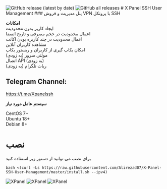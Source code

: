 <img alt="GitHub release (latest by date)" src="https://img.shields.io/github/v/release/Alirezad07/X-Panel-SSH-User-Management">
<img alt="GitHub all releases" src="https://img.shields.io/github/downloads/Alirezad07/X-Panel-SSH-User-Management/total">
# X Panel SSH User Management
### پنل مدیریت و فروش VPN  با پروتکل SSH

**امکانات**
<br>
ایجاد کاربر بدون محدودیت <br>
اعمال محدودیت در حجم مصرفی و تاریخ انقضا<br>
اعمال محدودیت در چند کاربره بودن اکانت<br>
مشاهده کاربران آنلاین<br>
امکان بکاپ گیری از کاربران و ریستور بکاپ<br>
مولتی سرور (به زودی)<br>
اتصال API (به زودی)<br>
ربات تلگرام (به زودی)<br>
## Telegram Channel:
https://t.me/Xpanelssh

**سیستم عامل مورد نیاز**

CentOS 7+ <br>
Ubuntu 18+ <br>
Debian 8+ <br>

# نصب
برای نصب می توانید از دستور زیر  استفاده کنید
```
bash <(curl -Ls https://raw.githubusercontent.com/Alirezad07/X-Panel-SSH-User-Management/master/install.sh --ipv4)
```
<picture>
<img alt="XPanel" src="https://raw.githubusercontent.com/Alirezad07/X-Panel-SSH-User-Management/main/xp1.jpg">
</picture>

<picture>
<img alt="XPanel" src="https://raw.githubusercontent.com/Alirezad07/X-Panel-SSH-User-Management/main/xp2.jpg">
</picture>

<picture>
<img alt="XPanel" src="https://raw.githubusercontent.com/Alirezad07/X-Panel-SSH-User-Management/main/xp3.jpg">
</picture>
